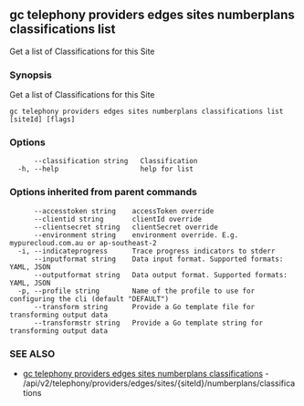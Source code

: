 ## gc telephony providers edges sites numberplans classifications list

Get a list of Classifications for this Site

### Synopsis

Get a list of Classifications for this Site

```
gc telephony providers edges sites numberplans classifications list [siteId] [flags]
```

### Options

```
      --classification string   Classification
  -h, --help                    help for list
```

### Options inherited from parent commands

```
      --accesstoken string    accessToken override
      --clientid string       clientId override
      --clientsecret string   clientSecret override
      --environment string    environment override. E.g. mypurecloud.com.au or ap-southeast-2
  -i, --indicateprogress      Trace progress indicators to stderr
      --inputformat string    Data input format. Supported formats: YAML, JSON
      --outputformat string   Data output format. Supported formats: YAML, JSON
  -p, --profile string        Name of the profile to use for configuring the cli (default "DEFAULT")
      --transform string      Provide a Go template file for transforming output data
      --transformstr string   Provide a Go template string for transforming output data
```

### SEE ALSO

* [gc telephony providers edges sites numberplans classifications](gc_telephony_providers_edges_sites_numberplans_classifications.html)	 - /api/v2/telephony/providers/edges/sites/{siteId}/numberplans/classifications


